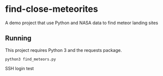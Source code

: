 # find-close-meteorites
A demo project that use Python and NASA data to find meteor landing sites

## Running

This project requires Python 3 and the requests package.

`python3 find_meteors.py`

SSH login test
